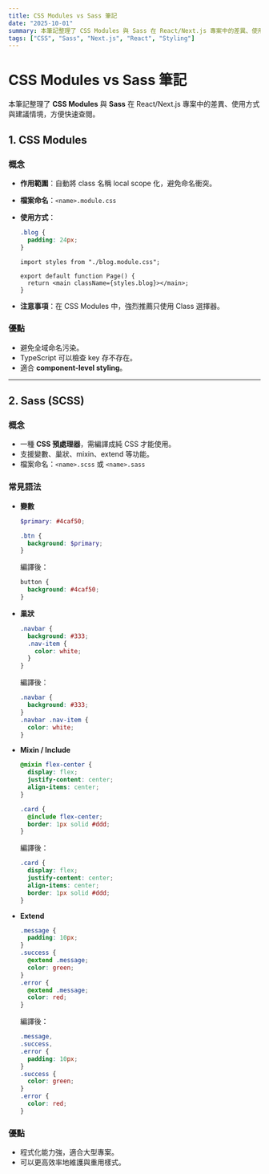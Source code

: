 ```yaml
---
title: CSS Modules vs Sass 筆記
date: "2025-10-01"
summary: 本筆記整理了 CSS Modules 與 Sass 在 React/Next.js 專案中的差異、使用方式與建議情境，方便快速查閱。
tags: ["CSS", "Sass", "Next.js", "React", "Styling"]
---
```


# CSS Modules vs Sass 筆記

本筆記整理了 **CSS Modules** 與 **Sass** 在 React/Next.js 專案中的差異、使用方式與建議情境，方便快速查閱。

## 1. CSS Modules

### 概念

- **作用範圍**：自動將 class 名稱 local scope 化，避免命名衝突。
- **檔案命名**：`<name>.module.css`
- **使用方式**：

  ```css
  .blog {
    padding: 24px;
  }
  ```

  ```tsx
  import styles from "./blog.module.css";

  export default function Page() {
    return <main className={styles.blog}></main>;
  }
  ```

- **注意事項**：在 CSS Modules 中，強烈推薦只使用 Class 選擇器。

### 優點

- 避免全域命名污染。
- TypeScript 可以檢查 key 存不存在。
- 適合 **component-level styling**。

---

## 2. Sass (SCSS)

### 概念

- 一種 **CSS 預處理器**，需編譯成純 CSS 才能使用。
- 支援變數、巢狀、mixin、extend 等功能。
- 檔案命名：`<name>.scss` 或 `<name>.sass`

### 常見語法

- **變數**

  ```scss
  $primary: #4caf50;

  .btn {
    background: $primary;
  }
  ```

  編譯後：

  ```css
  button {
    background: #4caf50;
  }
  ```

- **巢狀**

  ```scss
  .navbar {
    background: #333;
    .nav-item {
      color: white;
    }
  }
  ```

  編譯後：

  ```css
  .navbar {
    background: #333;
  }
  .navbar .nav-item {
    color: white;
  }
  ```

- **Mixin / Include**

  ```scss
  @mixin flex-center {
    display: flex;
    justify-content: center;
    align-items: center;
  }

  .card {
    @include flex-center;
    border: 1px solid #ddd;
  }
  ```

  編譯後：

  ```css
  .card {
    display: flex;
    justify-content: center;
    align-items: center;
    border: 1px solid #ddd;
  }
  ```

- **Extend**

  ```scss
  .message {
    padding: 10px;
  }
  .success {
    @extend .message;
    color: green;
  }
  .error {
    @extend .message;
    color: red;
  }
  ```

  編譯後：

  ```css
  .message,
  .success,
  .error {
    padding: 10px;
  }
  .success {
    color: green;
  }
  .error {
    color: red;
  }
  ```

### 優點

- 程式化能力強，適合大型專案。
- 可以更高效率地維護與重用樣式。
